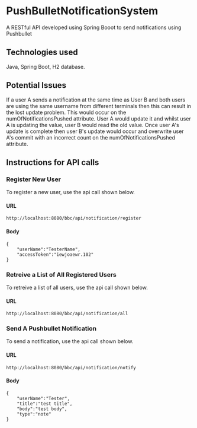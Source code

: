 # PushBulletNotificationSystem
A RESTful API developed using Spring Booot to send notifications using Pushbullet

## Technologies used
Java, Spring Boot, H2 database.

## Potential Issues
If a user A sends a notification at the same time as User B and both users are using the same username from different terminals then this can result in the lost update problem. This would occur on the numOfNotificationsPushed attribute. User A would update it and whilst user A is updating the value, user B would read the old value. Once user A's update is complete then user B's update would occur and overwrite user A's commit with an incorrect count on the numOfNotificationsPushed attribute. 



## Instructions for API calls
### Register New User
To register a new user, use the api call shown below.
#### URL
```
http://localhost:8080/bbc/api/notification/register
```

#### Body
```
{
	"userName":"TesterName",
	"accessToken":"iewjoaewr.102"
}
```
### Retreive a List of All Registered Users
To retreive a list of all users, use the api call shown below.
#### URL
```
http://localhost:8080/bbc/api/notification/all
```

### Send A Pushbullet Notification
To send a notification, use the api call shown below.
#### URL
```
http://localhost:8080/bbc/api/notification/notify
```

#### Body
```
{
	"userName":"Tester",
	"title":"test title",
	"body":"test body",
	"type":"note"
}
```
